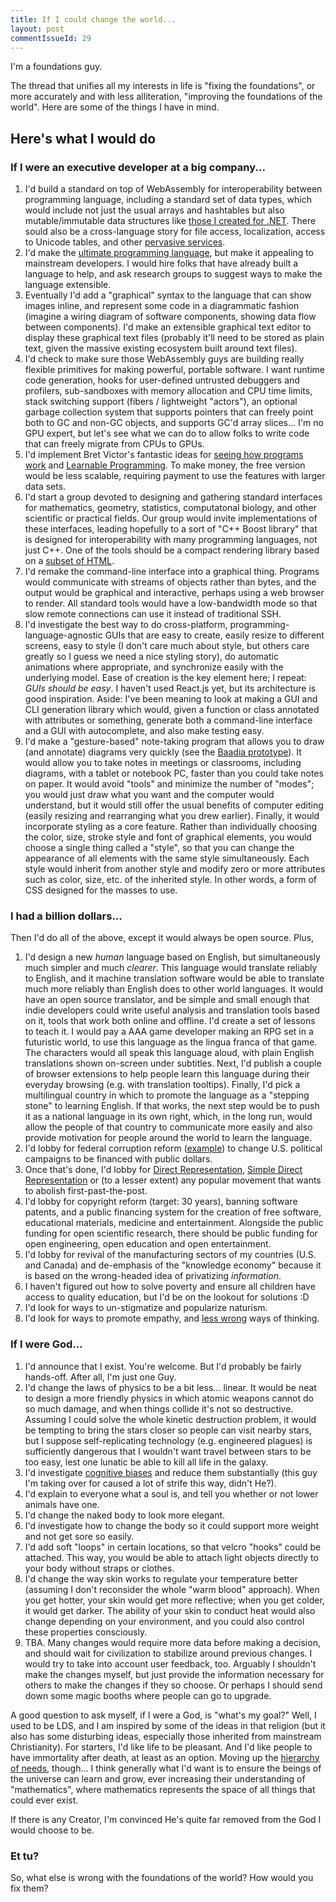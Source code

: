 ```yaml
---
title: If I could change the world...
layout: post
commentIssueId: 29
---
```


I'm a foundations guy.

The thread that unifies all my interests in life is "fixing the foundations", or more accurately and with less alliteration, "improving the foundations of the world". Here are some of the things I have in mind.

Here's what I would do
----------------------

### If I were an executive developer at a big company... ###

1. I'd build a standard on top of WebAssembly for interoperability between programming language, including a standard set of data types, which would include not just the usual arrays and hashtables but also mutable/immutable data structures like [those I created for .NET](http://core.ecsharp.net/collections/). There sould also be a cross-language story for file access, localization, access to Unicode tables, and other [pervasive services](http://www.codeproject.com/Articles/101411/DI-and-Pervasive-services).
2. I'd make the [ultimate programming language](/2015/ultimate-language.html), but make it appealing to mainstream developers. I would hire folks that have already built a language to help, and ask research groups to suggest ways to make the language extensible. 
3. Eventually I'd add a "graphical" syntax to the language that can show images inline, and represent some code in a diagrammatic fashion (imagine a wiring diagram of software components, showing data flow between components). I'd make an extensible graphical text editor to display these graphical text files (probably it'll need to be stored as plain text, given the massive existing ecosystem built around text files).
4. I'd check to make sure those WebAssembly guys are building really flexible primitives for making powerful, portable software. I want runtime code generation, hooks for user-defined untrusted debuggers and profilers, sub-sandboxes with memory allocation and CPU time limits, stack switching support (fibers / lightweight "actors"), an optional garbage collection system that supports pointers that can freely point both to GC and non-GC objects, and supports GC'd array slices... I'm no GPU expert, but let's see what we can do to allow folks to write code that can freely migrate from CPUs to GPUs.
5. I'd implement Bret Victor's fantastic ideas for [seeing how programs work](https://www.youtube.com/watch?v=PUv66718DII) and [Learnable Programming](http://worrydream.com/#!/LearnableProgramming). To make money, the free version would be less scalable, requiring payment to use the features with larger data sets.
6. I'd start a group devoted to designing and gathering standard interfaces for mathematics, geometry, statistics, computatonal biology, and other scientific or practical fields. Our group would invite implementations of these interfaces, leading hopefully to a sort of "C++ Boost library" that is designed for interoperability with many programming languages, not just C++. One of the tools should be a compact rendering library based on a [subset of HTML](https://github.com/servo/servo/issues/3653).
7. I'd remake the command-line interface into a graphical thing. Programs would communicate with streams of objects rather than bytes, and the output would be graphical and interactive, perhaps using a web browser to render. All standard tools would have a low-bandwidth mode so that slow remote connections can use it instead of traditional SSH.
8. I'd investigate the best way to do cross-platform, programming-language-agnostic GUIs that are easy to create, easily resize to different screens, easy to style (I don't care much about style, but others care greatly so I guess we need a nice styling story), do automatic animations where appropriate, and synchronize easily with the underlying model. Ease of creation is the key element here; I repeat: _GUIs should be easy_. I haven't used React.js yet, but its architecture is good inspiration. Aside: I've been meaning to look at making a GUI and CLI generation library which would, given a function or class annotated with attributes or something, generate both a command-line interface and a GUI with autocomplete, and also make testing easy.
9. I'd make a "gesture-based" note-taking program that allows you to draw (and annotate) diagrams very quickly (see the [Baadia prototype](https://github.com/qwertie/ecsharp/wiki/Baadia)). It would allow you to take notes in meetings or classrooms, including diagrams, with a tablet or notebook PC, faster than you could take notes on paper. It would avoid "tools" and minimize the number of "modes"; you would just draw what you want and the computer would understand, but it would still offer the usual benefits of computer editing (easily resizing and rearranging what you drew earlier). Finally, it would incorporate styling as a core feature. Rather than individually choosing the color, size, stroke style and font of graphical elements, you would choose a single thing called a "style", so that you can change the appearance of all elements with the same style simultaneously. Each style would inherit from another style and modify zero or more attributes such as color, size, etc. of the inherited style. In other words, a form of CSS designed for the masses to use.

### I had a billion dollars... ###

Then I'd do all of the above, except it would always be open source. Plus,

1. I'd design a new _human_ language based on English, but simultaneously much simpler and much _clearer_. This language would translate reliably to English, and it machine translation software would be able to translate much more reliably than English does to other world languages. It would have an open source translator, and be simple and small enough that indie developers could write useful analysis and translation tools based on it, tools that work both online and offline. I'd create a set of lessons to teach it. I would pay a AAA game developer making an RPG set in a futuristic world, to use this language as the lingua franca of that game. The characters would all speak this language aloud, with plain English translations shown on-screen under subtitles. Next, I'd publish a couple of browser extensions to help people learn this language during their everyday browsing (e.g. with translation tooltips). Finally, I'd pick a multilingual country in which to promote the language as a "stepping stone" to learning English. If that works, the next step would be to push it as a national language in its own right, which, in the long run, would allow the people of that country to communicate more easily and also provide motivation for people around the world to learn the language.
2. I'd lobby for federal corruption reform ([example](https://represent.us/)) to change U.S. political campaigns to be financed with public dollars.
3. Once that's done, I'd lobby for [Direct Representation](http://directrep.org), [Simple Direct Representation](http://qism.blogspot.com/2015/04/enjoy-true-democracy-with-sdr.html) or (to a lesser extent) any popular movement that wants to abolish first-past-the-post.
4. I'd lobby for copyright reform (target: 30 years), banning software patents, and a public financing system for the creation of free software, educational materials, medicine and entertainment. Alongside the public funding for open scientific research, there should be public funding for open engineering, open education and open entertainment.
5. I'd lobby for revival of the manufacturing sectors of my countries (U.S. and Canada) and de-emphasis of the "knowledge economy" because it is based on the wrong-headed idea of privatizing _information_.
6. I haven't figured out how to solve poverty and ensure all children have access to quality education, but I'd be on the lookout for solutions :D
7. I'd look for ways to un-stigmatize and popularize naturism.
8. I'd look for ways to promote empathy, and [less wrong](http://lesswrong.com/) ways of thinking.

### If I were God... ###

1. I'd announce that I exist. You're welcome. But I'd probably be fairly hands-off. After all, I'm just one Guy.
2. I'd change the laws of physics to be a bit less... linear. It would be neat to design a more friendly physics in which atomic weapons cannot do so much damage, and when things collide it's not so destructive. Assuming I could solve the whole kinetic destruction problem, it would be tempting to bring the stars closer so people can visit nearby stars, but I suppose self-replicating technology (e.g. engineered plagues) is sufficiently dangerous that I wouldn't want travel between stars to be too easy, lest one lunatic be able to kill all life in the galaxy.
3. I'd investigate [cognitive biases](https://en.wikipedia.org/wiki/Cognitive_bias) and reduce them substantially (this guy I'm taking over for caused a lot of strife this way, didn't He?).
4. I'd explain to everyone what a soul is, and tell you whether or not lower animals have one.
5. I'd change the naked body to look more elegant.
6. I'd investigate how to change the body so it could support more weight and not get sore so easily.
7. I'd add soft "loops" in certain locations, so that velcro "hooks" could be attached. This way, you would be able to attach light objects directly to your body without straps or clothes.
8. I'd change the way skin works to regulate your temperature better (assuming I don't reconsider the whole "warm blood" approach). When you get hotter, your skin would get more reflective; when you get colder, it would get darker. The ability of your skin to conduct heat would also change depending on your environment, and you could also control these properties consciously.
9. TBA. Many changes would require more data before making a decision, and should wait for civilization to stabilize around previous changes. I would try to take into account user feedback, too. Arguably I shouldn't make the changes myself, but just provide the information necessary for others to make the changes if they so choose. Or perhaps I should send down some magic booths where people can go to upgrade.

A good question to ask myself, if I were a God, is "what's my goal?" Well, I used to be LDS, and I am inspired by some of the ideas in that religion (but it also has some disturbing ideas, especially those inherited from mainstream Christianity). For starters, I'd like life to be pleasant. And I'd like people to have immortality after death, at least as an option. Moving up the [hierarchy of needs](http://www.simplypsychology.org/maslow.html), though... I think generally what I'd want is to ensure the beings of the universe can learn and grow, ever increasing their understanding of "mathematics", where mathematics represents the space of all things that could ever exist.

If there is any Creator, I'm convinced He's quite far removed from the God I would choose to be.

### Et tu? ###

So, what else is wrong with the foundations of the world? How would you fix them?